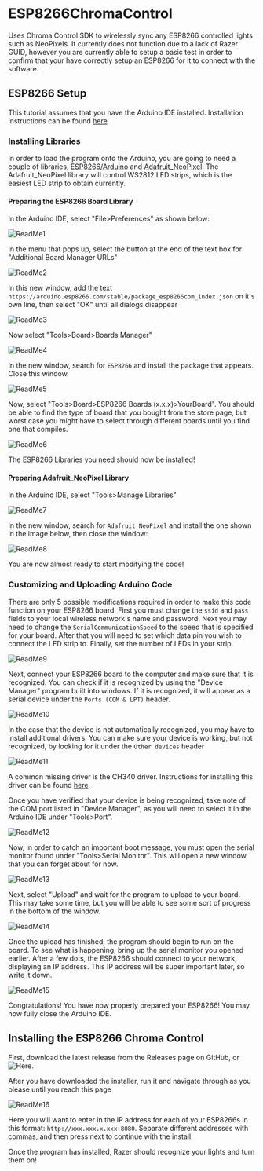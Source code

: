 # ESP8266ChromaControl
Uses Chroma Control SDK to wirelessly sync any ESP8266 controlled lights such as NeoPixels. It currently does not function due to a lack of Razer GUID, however you are currently able to setup a basic test in order to confirm that your have correctly setup an ESP8266 for it to connect with the software.

## ESP8266 Setup
This tutorial assumes that you have the Arduino IDE installed. Installation instructions can be found [here](https://www.arduino.cc/en/software)

### Installing Libraries
In order to load the program onto the Arduino, you are going to need a couple of libraries, [ESP8266/Arduino](https://github.com/esp8266/Arduino) and [Adafruit_NeoPixel](https://github.com/adafruit/Adafruit_NeoPixel). The Adafruit_NeoPixel library will control WS2812 LED strips, which is the easiest LED strip to obtain currently.

#### Preparing the ESP8266 Board Library
In the Arduino IDE, select "File>Preferences" as shown below:

![ReadMe1](ReadMe_images/1.png)

In the menu that pops up, select the button at the end of the text box for "Additional Board Manager URLs"

![ReadMe2](ReadMe_images/2.png)

In this new window, add the text `https://arduino.esp8266.com/stable/package_esp8266com_index.json` on it's own line, then select "OK" until all dialogs disappear

![ReadMe3](ReadMe_images/3.png)

Now select "Tools>Board>Boards Manager"

![ReadMe4](ReadMe_images/4.png)

In the new window, search for `ESP8266` and install the package that appears. Close this window.

![ReadMe5](ReadMe_images/5.png)

Now, select "Tools>Board>ESP8266 Boards (x.x.x)>YourBoard". You should be able to find the type of board that you bought from the store page, but worst case you might have to select through different boards until you find one that compiles.

![ReadMe6](ReadMe_images/6.png)

The ESP8266 Libraries you need should now be installed!

#### Preparing Adafruit_NeoPixel Library
In the Arduino IDE, select "Tools>Manage Libraries"

![ReadMe7](ReadMe_images/7.png)

In the new window, search for `Adafruit NeoPixel` and install the one shown in the image below, then close the window:

![ReadMe8](ReadMe_images/8.png)

You are now almost ready to start modifying the code!

### Customizing and Uploading Arduino Code

There are only 5 possible modifications required in order to make this code function on your ESP8266 board. First you must change the `ssid` and `pass` fields to your local wireless network's name and password. Next you may need to change the `SerialCommunicationSpeed` to the speed that is specified for your board. After that you will need to set which data pin you wish to connect the LED strip to. Finally, set the number of LEDs in your strip.

![ReadMe9](ReadMe_images/9.png)

Next, connect your ESP8266 board to the computer and make sure that it is recognized. You can check if it is recognized by using the "Device Manager" program built into windows. If it is recognized, it will appear as a serial device under the `Ports (COM & LPT)` header.

![ReadMe10](ReadMe_images/10.png)

In the case that the device is not automatically recognized, you may have to install additional drivers. You can make sure your device is working, but not recognized, by looking for it under the `Other devices` header

![ReadMe11](ReadMe_images/11.png)

A common missing driver is the CH340 driver. Instructions for installing this driver can be found [here](https://electropeak.com/learn/how-to-install-ch340-driver/).

Once you have verified that your device is being recognized, take note of the COM port listed in "Device Manager", as you will need to select it in the Arduino IDE under "Tools>Port".

![ReadMe12](ReadMe_images/12.png)

Now, in order to catch an important boot message, you must open the serial monitor found under "Tools>Serial Monitor". This will open a new window that you can forget about for now.

![ReadMe13](ReadMe_images/13.png)

Next, select "Upload" and wait for the program to upload to your board. This may take some time, but you will be able to see some sort of progress in the bottom of the window.

![ReadMe14](ReadMe_images/14.png)

Once the upload has finished, the program should begin to run on the board. To see what is happening, bring up the serial monitor you opened earlier. After a few dots, the ESP8266 should connect to your network, displaying an IP address. This IP address will be super important later, so write it down.

![ReadMe15](ReadMe_images/15.png)

Congratulations! You have now properly prepared your ESP8266! You may now fully close the Arduino IDE.

## Installing the ESP8266 Chroma Control

First, download the latest release from the Releases page on GitHub, or ![Here](https://github.com/Aidan-OS/ESP8266ChromaControl/releases).

After you have downloaded the installer, run it and navigate through as you please until you reach this page

![ReadMe16](ReadMe_images/16.png)

Here you will want to enter in the IP address for each of your ESP8266s in this format: `http://xxx.xxx.x.xxx:8080`. Separate different addresses with commas, and then press next to continue with the install.

Once the program has installed, Razer should recognize your lights and turn them on!
